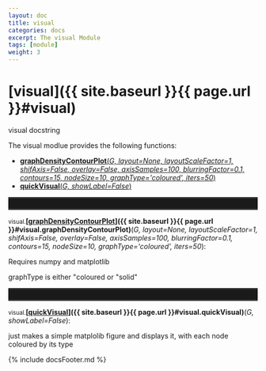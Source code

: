 ```yaml
---
layout: doc
title: visual
categories: docs
excerpt: The visual Module
tags: [module]
weight: 3
---
```

<a name="visual"></a>

# [visual]({{ site.baseurl }}{{ page.url }}#visual)

visual docstring




The visual modlue provides the following functions:
<ul class="post-list">
<li><article><a href="#visual.graphDensityContourPlot"><b>graphDensityContourPlot</b>(<i>G, layout=None, layoutScaleFactor=1, shifAxis=False, overlay=False, axisSamples=100, blurringFactor=0.1, contours=15, nodeSize=10, graphType='coloured', iters=50</i>)</a></article></li>
<li><article><a href="#visual.quickVisual"><b>quickVisual</b>(<i>G, showLabel=False</i>)</a></article></li>
</ul><hr style="padding: 0;border: none;border-width: 3px;height: 20px;color: #333;text-align: center;border-top-style: solid;border-bottom-style: solid;">

<a name="visual.graphDensityContourPlot"></a><small>visual.</small>**[<ins>graphDensityContourPlot</ins>]({{ site.baseurl }}{{ page.url }}#visual.graphDensityContourPlot)**(_G, layout=None, layoutScaleFactor=1, shifAxis=False, overlay=False, axisSamples=100, blurringFactor=0.1, contours=15, nodeSize=10, graphType='coloured', iters=50_):

Requires numpy and matplotlib

graphType is either "coloured or "solid"


<hr style="padding: 0;border: none;border-width: 3px;height: 20px;color: #333;text-align: center;border-top-style: solid;border-bottom-style: solid;">

<a name="visual.quickVisual"></a><small>visual.</small>**[<ins>quickVisual</ins>]({{ site.baseurl }}{{ page.url }}#visual.quickVisual)**(_G, showLabel=False_):

just makes a simple matplolib figure and displays it, with each node coloured by its type



{% include docsFooter.md %}